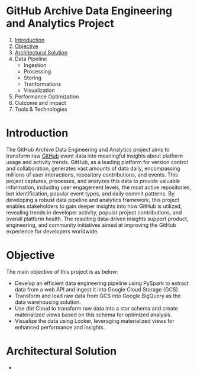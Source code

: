 # GitHub Archive Data Engineering and Analytics Project

1. [Introduction](#introduction)
2. [Objective](#objective)
3. [Architectural Solution](#architectural-solution)
4. Data Pipeline
   - Ingestion
   - Processing
   - Storing
   - Tranformations
   - Visualization
5. Performance Optimization
6. Outcome and Impact
7. Tools & Technologies

# Introduction
The GitHub Archive Data Engineering and Analytics project aims to transform raw [GitHub](https://www.gharchive.org/) event data into meaningful insights about platform usage and activity trends. GitHub, as a leading platform for version control and collaboration, generates vast amounts of data daily, encompassing millions of user interactions, repository contributions, and events. This project captures, processes, and analyzes this data to provide valuable information, including user engagement levels, the most active repositories, bot identification, popular event types, and daily commit patterns. By developing a robust data pipeline and analytics framework, this project enables stakeholders to gain deeper insights into how GitHub is utilized, revealing trends in developer activity, popular project contributions, and overall platform health. The resulting data-driven insights support product, engineering, and community initiatives aimed at improving the GitHub experience for developers worldwide.

# Objective
The main objective of this project is as below:
- Develop an efficient data engineering pipeline using PySpark to extract data from a web API and ingest it into Google Cloud Storage (GCS).
- Transform and load raw data from GCS into Google BigQuery as the data warehousing solution.
- Use dbt Cloud to transform raw data into a star schema and create materialized views based on this schema for optimized analysis.
- Visualize the data using Looker, leveraging materialized views for enhanced performance and insights.

# Architectural Solution



- 
